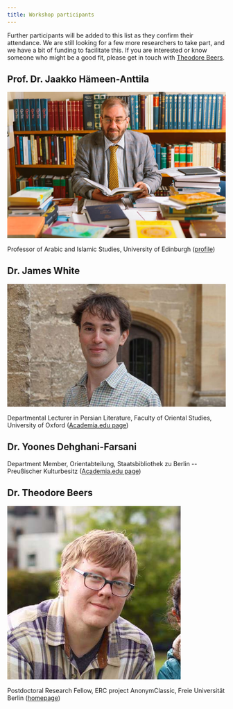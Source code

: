 ```yaml
---
title: Workshop participants
---
```


Further participants will be added to this list as they confirm their
attendance. We are still looking for a few more researchers to take part, and we
have a bit of funding to facilitate this. If you are interested or know someone
who might be a good fit, please get in touch with
[Theodore Beers](https://www.theobeers.com/links).

## Prof. Dr. Jaakko Hämeen-Anttila

![Jaakko Hämeen-Anttila](jha.jpg)

Professor of Arabic and Islamic Studies, University of Edinburgh
([profile](https://www.ed.ac.uk/profile/jaakko-hameen-anttila))

## Dr. James White

![James White](jw.jpg)

Departmental Lecturer in Persian Literature, Faculty of Oriental Studies,
University of Oxford
([Academia.edu page](https://oxford.academia.edu/JamesWhite))

## Dr. Yoones Dehghani-Farsani

Department Member, Orientabteilung, Staatsbibliothek zu Berlin -- Preußischer
Kulturbesitz
([Academia.edu page](https://gesamtkatalogderwiegendrucke.academia.edu/YoonesDehghaniFarsani))

## Dr. Theodore Beers

![Theodore Beers](tb.jpg)

Postdoctoral Research Fellow, ERC project AnonymClassic, Freie Universität
Berlin ([homepage](https://www.theobeers.com/))
